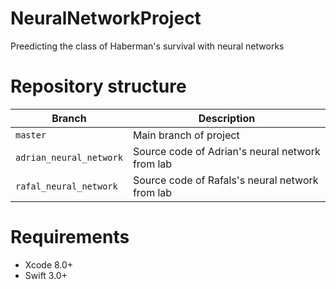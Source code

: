 # NeuralNetworkProject
Preedicting the class of Haberman's survival with neural networks


# Repository structure

Branch | Description
--- | ---
`master` | Main branch of project
`adrian_neural_network` | Source code of Adrian's neural network from lab
`rafal_neural_network`  | Source code of Rafals's neural network from lab


# Requirements
- Xcode 8.0+
- Swift 3.0+


